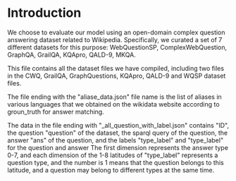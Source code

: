 # Introduction

We choose to evaluate our model using an open-domain complex question answering dataset related to Wikipedia. Specifically, we curated a set of 7 different datasets for this purpose: WebQuestionSP, ComplexWebQuestion, GraphQA, GrailQA, KQApro, QALD-9, MKQA.

This file contains all the dataset files we have compiled, including two files in the CWQ, GrailQA, GraphQuestions, KQApro, QALD-9 and WQSP dataset files. 

The file ending with the "aliase_data.json" file name is the list of aliases in various languages that we obtained on the wikidata website according to groun_truth for answer matching.  

The data in the file ending with "_all_question_with_label.json" contains "ID", the question "question" of the dataset, the sparql query of the question, the answer "ans" of the question, and the labels "type_label" and "type_label" for the question and answer The first dimension represents the answer type 0-7, and each dimension of the 1-8 latitudes of "type_label" represents a question type, and the number is 1 means that the question belongs to this latitude, and a question may belong to different types at the same time.
